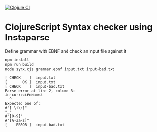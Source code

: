 [![Clojure CI](https://github.com/xsnpdngv/synx/actions/workflows/clojure.yml/badge.svg)](https://github.com/xsnpdngv/synx/actions/workflows/clojure.yml)

# ClojureScript Syntax checker using Instaparse

Define grammar with EBNF and check an input file against it

```bash
npm install
npm run build
node synx.cjs grammar.ebnf input.txt input-bad.txt
```

```log
[ CHECK    ]  input.txt
[       OK ]  input.txt
[ CHECK    ]  input-bad.txt
Parse error at line 2, column 3:
in-correctFnName2
  ^
Expected one of:
#"[ \t\n]"
"_"
#"[0-9]"
#"[A-Za-z]"
[    ERROR ]  input-bad.txt
```
